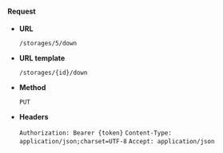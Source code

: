 #### Request

* **URL**

  `/storages/5/down`

* **URL template**

  `/storages/{id}/down`

* **Method**

  `PUT`

* **Headers**

  `Authorization: Bearer {token}`
  `Content-Type: application/json;charset=UTF-8`
  `Accept: application/json`
